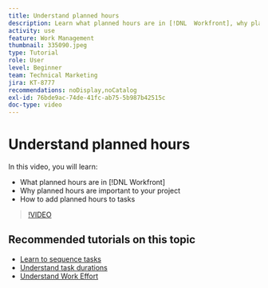 ```yaml
---
title: Understand planned hours
description: Learn what planned hours are in [!DNL  Workfront], why planned hours are important to your project, and how to add planned hours to tasks.
activity: use
feature: Work Management
thumbnail: 335090.jpeg
type: Tutorial
role: User
level: Beginner
team: Technical Marketing
jira: KT-8777
recommendations: noDisplay,noCatalog
exl-id: 76bde9ac-74de-41fc-ab75-5b987b42515c
doc-type: video
---
```

# Understand planned hours

In this video, you will learn:

* What planned hours are in [!DNL  Workfront]
* Why planned hours are important to your project
* How to add planned hours to tasks

>[!VIDEO](https://video.tv.adobe.com/v/335090/?quality=12&learn=on)


<!---
learn more urls:
Overview of task duration and duration type
Planned hours overview
--->

## Recommended tutorials on this topic

* [Learn to sequence tasks](https://experienceleague.adobe.com/en/docs/workfront-learn/tutorials-workfront/manage-work/tasks/learn-to-sequence-tasks)
* [Understand task durations](https://experienceleague.adobe.com/en/docs/workfront-learn/tutorials-workfront/manage-work/tasks/understand-task-durations)
* [Understand Work Effort](https://experienceleague.adobe.com/en/docs/workfront-learn/tutorials-workfront/manage-work/tasks/understand-work-effort)

